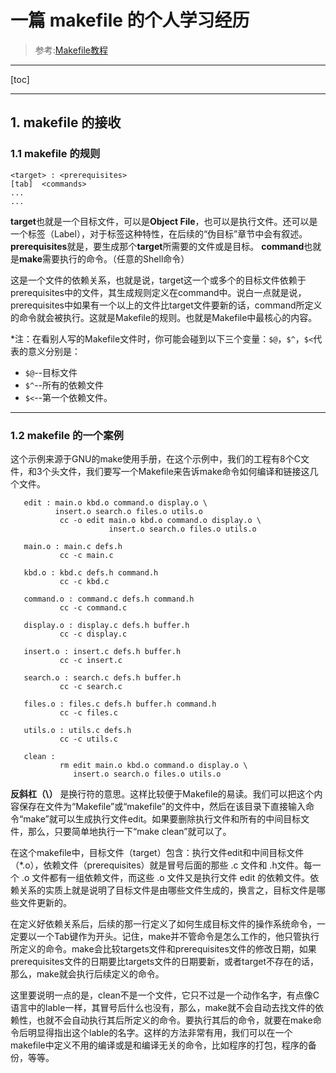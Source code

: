 # 一篇 makefile 的个人学习经历
> 参考:[Makefile教程](https://blog.csdn.net/weixin_38391755/article/details/80380786)

------------------
[toc]

------------------
## 1. makefile 的接收
### 1.1 makefile 的规则

```
<target> : <prerequisites> 
[tab]  <commands>
...
...
```

**target**也就是一个目标文件，可以是**Object File**，也可以是执行文件。还可以是一个标签（Label），对于标签这种特性，在后续的“伪目标”章节中会有叙述。
**prerequisites**就是，要生成那个**target**所需要的文件或是目标。
**command**也就是**make**需要执行的命令。（任意的Shell命令）


这是一个文件的依赖关系，也就是说，target这一个或多个的目标文件依赖于prerequisites中的文件，其生成规则定义在command中。说白一点就是说，prerequisites中如果有一个以上的文件比target文件要新的话，command所定义的命令就会被执行。这就是Makefile的规则。也就是Makefile中最核心的内容。


*注：在看别人写的Makefile文件时，你可能会碰到以下三个变量：`$@`，`$^`，`$<`代表的意义分别是： 
* `$@`--目标文件
* `$^`--所有的依赖文件
* `$<`--第一个依赖文件。

---

### 1.2 makefile 的一个案例
这个示例来源于GNU的make使用手册，在这个示例中，我们的工程有8个C文件，和3个头文件，我们要写一个Makefile来告诉make命令如何编译和链接这几个文件。
```
   edit : main.o kbd.o command.o display.o \
          insert.o search.o files.o utils.o
           cc -o edit main.o kbd.o command.o display.o \
                      insert.o search.o files.o utils.o 

   main.o : main.c defs.h
           cc -c main.c

   kbd.o : kbd.c defs.h command.h
           cc -c kbd.c

   command.o : command.c defs.h command.h
           cc -c command.c

   display.o : display.c defs.h buffer.h
           cc -c display.c

   insert.o : insert.c defs.h buffer.h
           cc -c insert.c

   search.o : search.c defs.h buffer.h
           cc -c search.c

   files.o : files.c defs.h buffer.h command.h
           cc -c files.c

   utils.o : utils.c defs.h
           cc -c utils.c

   clean :
           rm edit main.o kbd.o command.o display.o \
              insert.o search.o files.o utils.o
```

**反斜杠（\）** 是换行符的意思。这样比较便于Makefile的易读。我们可以把这个内容保存在文件为“Makefile”或“makefile”的文件中，然后在该目录下直接输入命令“make”就可以生成执行文件edit。如果要删除执行文件和所有的中间目标文件，那么，只要简单地执行一下“make clean”就可以了。

在这个makefile中，目标文件（target）包含：执行文件edit和中间目标文件（*.o），依赖文件（prerequisites）就是冒号后面的那些 .c 文件和 .h文件。每一个 .o 文件都有一组依赖文件，而这些 .o 文件又是执行文件 edit 的依赖文件。依赖关系的实质上就是说明了目标文件是由哪些文件生成的，换言之，目标文件是哪些文件更新的。

在定义好依赖关系后，后续的那一行定义了如何生成目标文件的操作系统命令，一定要以一个Tab键作为开头。记住，make并不管命令是怎么工作的，他只管执行所定义的命令。make会比较targets文件和prerequisites文件的修改日期，如果prerequisites文件的日期要比targets文件的日期要新，或者target不存在的话，那么，make就会执行后续定义的命令。

 这里要说明一点的是，clean不是一个文件，它只不过是一个动作名字，有点像C语言中的lable一样，其冒号后什么也没有，那么，make就不会自动去找文件的依赖性，也就不会自动执行其后所定义的命令。要执行其后的命令，就要在make命令后明显得指出这个lable的名字。这样的方法非常有用，我们可以在一个makefile中定义不用的编译或是和编译无关的命令，比如程序的打包，程序的备份，等等。
